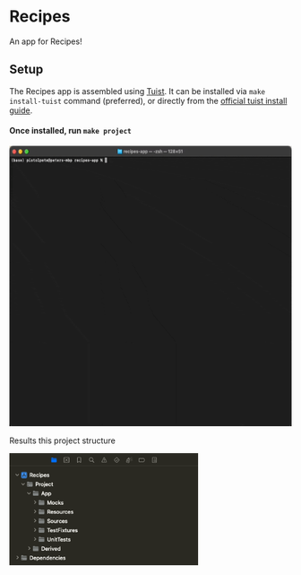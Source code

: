 # Recipes
An app for Recipes!

## Setup
The Recipes app is assembled using [Tuist](https://tuist.io/). It can be installed via `make install-tuist` command (preferred), or directly from the [ official tuist install guide](https://docs.tuist.io/guides/quick-start/install-tuist).

#### Once installed, run `make project`

<img src="docs/resources/make-recipe-project.gif" alt="`make project` demo" height="500">

Results this project structure

<img src="docs/resources/project-structure.png" alt="`make project` demo" height="200">
